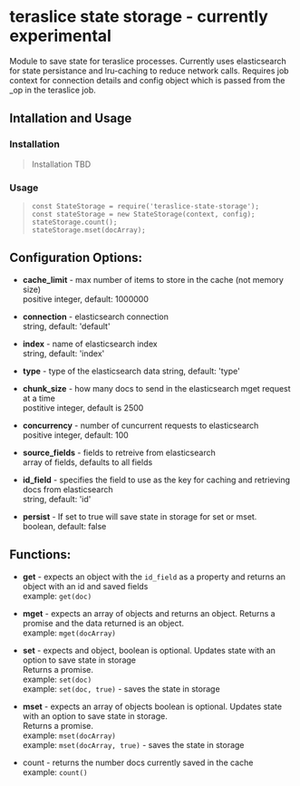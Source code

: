 # teraslice state storage - currently experimental

Module to save state for teraslice processes.  Currently uses elasticsearch for state persistance and lru-caching to reduce network calls.  Requires job context for connection details and config object which is passed from the _op in the teraslice job.

## Intallation and Usage
### Installation
> Installation TBD
### Usage
> `const StateStorage = require('teraslice-state-storage');`  
> `const stateStorage = new StateStorage(context, config);`  
> `stateStorage.count();`  
> `stateStorage.mset(docArray);`  

## Configuration Options:
  * __cache_limit__ - max number of items to store in the cache (not memory size)  
  positive integer, default: 1000000

  * __connection__ - elasticsearch connection  
   string, default: 'default'

  * __index__ - name of elasticsearch index  
  string, default: 'index'

  * __type__ - type of the elasticsearch data
  string, default: 'type'

  * __chunk_size__ - how many docs to send in the elasticsearch mget request at a time  
  postitive integer, default is 2500

  * __concurrency__ - number of cuncurrent requests to elasticsearch  
  positive integer, default: 100

  * __source_fields__ - fields to retreive from elasticsearch  
  array of fields, defaults to all fields

  * __id_field__ - specifies the field to use as the key for caching and retrieving docs from elasticsearch  
  string, default: 'id'
  
  * __persist__ - If set to true will save state in storage for set or mset.  
  boolean, default: false

## Functions:
* __get__ - expects an object with the `id_field` as a property and returns an object with an id and saved fields  
  example: `get(doc)`

* __mget__ - expects an array of objects and returns an object.  Returns a promise and the data returned is an object.  
  example: `mget(docArray)`

* __set__ - expects and object, boolean is optional. Updates state with an option to save state in storage  
  Returns a promise.  
  example: `set(doc)`  
  example: `set(doc, true)` - saves the state in storage

* __mset__ - expects an array of objects boolean is optional.  Updates state with an option to save state in storage.  
  Returns a promise.  
  example: `mset(docArray)`  
  example: `mset(docArray, true)` - saves the state in storage

* count - returns the number docs currently saved in the cache  
  example: `count()`

